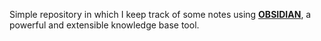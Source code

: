 Simple repository in which I keep track of some notes using [**OBSIDIAN**](https://obsidian.md/), a powerful and extensible knowledge base tool.